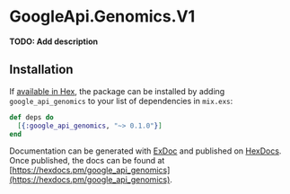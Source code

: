 # GoogleApi.Genomics.V1

**TODO: Add description**

## Installation

If [available in Hex](https://hex.pm/docs/publish), the package can be installed
by adding `google_api_genomics` to your list of dependencies in `mix.exs`:

```elixir
def deps do
  [{:google_api_genomics, "~> 0.1.0"}]
end
```

Documentation can be generated with [ExDoc](https://github.com/elixir-lang/ex_doc)
and published on [HexDocs](https://hexdocs.pm). Once published, the docs can
be found at [https://hexdocs.pm/google_api_genomics](https://hexdocs.pm/google_api_genomics).
